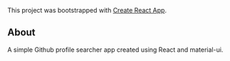 This project was bootstrapped with [Create React App](https://github.com/facebookincubator/create-react-app).

## About

A simple Github profile searcher app created using React and material-ui.